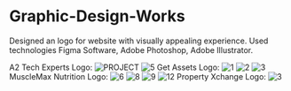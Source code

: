 # Graphic-Design-Works
Designed an logo for website with visually appealing experience. Used technologies Figma Software, Adobe Photoshop, Adobe Illustrator.

A2 Tech Experts Logo:
![PROJECT](https://github.com/varunsangwal/Graphic-Design-Works/assets/61310149/871c0b86-c9c1-402e-8a5b-1030c96fbba5)
![5](https://github.com/varunsangwal/Graphic-Design-Works/assets/61310149/950408ab-cafb-4093-bcf2-b4b0da77005a)
Get Assets Logo:
![1](https://github.com/varunsangwal/Graphic-Design-Works/assets/61310149/e5cdb16b-bd0a-457b-ae70-b1549d271b9f)
![2](https://github.com/varunsangwal/Graphic-Design-Works/assets/61310149/67d1da3e-9112-4fe2-9167-fca7c36da836)
![3](https://github.com/varunsangwal/Graphic-Design-Works/assets/61310149/e00215b2-68df-4209-9635-470f98fee40d)
MuscleMax Nutrition Logo:
![6](https://github.com/varunsangwal/Graphic-Design-Works/assets/61310149/05b3d8ff-4ae9-47ab-bd8a-eb332566a902)
![8](https://github.com/varunsangwal/Graphic-Design-Works/assets/61310149/731ff497-8684-4314-8be4-74e13116aa78)
![9](https://github.com/varunsangwal/Graphic-Design-Works/assets/61310149/112585f7-7e7a-493b-af9c-5f69b74a9f17)
![12](https://github.com/varunsangwal/Graphic-Design-Works/assets/61310149/45345df7-a7b8-4a08-91f7-788eee6e99de)
Property Xchange Logo:
![3](https://github.com/varunsangwal/Graphic-Design-Works/assets/61310149/5e64c546-29d9-4576-9494-c1f1bd00050d)
